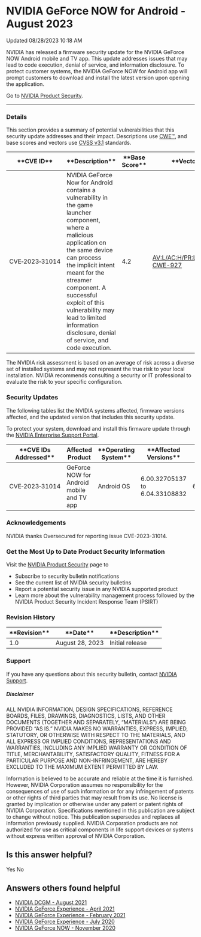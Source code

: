 

 NVIDIA GeForce NOW for Android - August 2023
===============================================================




 Updated 08/28/2023 10:18 AM




NVIDIA has released a firmware security update for the NVIDIA GeForce NOW Android mobile and TV app. This update addresses issues that may lead to code execution, denial of service, and information disclosure. To protect customer systems, the NVIDIA GeForce NOW for Android app will prompt customers to download and install the latest version upon opening the application.


Go to [NVIDIA Product Security](https://www.nvidia.com/security/).







---




### Details


This section provides a summary of potential vulnerabilities that this security update addresses and their impact. Descriptions use [CWE™](https://cwe.mitre.org/), and base scores and vectors use [CVSS v3.1](https://www.first.org/cvss/specification-document) standards.




| \*\*CVE ID\*\* | \*\*Description\*\* | \*\*Base Score\*\* | \*\*Vector and CWE\*\* |
| --- | --- | --- | --- |
| CVE‑2023‑31014 | NVIDIA GeForce Now for Android contains a vulnerability in the game launcher component, where a malicious application on the same device can process the implicit intent meant for the streamer component. A successful exploit of this vulnerability may lead to limited information disclosure, denial of service, and code execution. | 4.2 | [AV:L/AC:H/PR:L/UI:R/S:U/C:L/I:L/A:](https://nvd.nist.gov/vuln-metrics/cvss/v3-calculator?vector=AV:A/AC:L/PR:H/UI:N/S:U/C:L/I:H/A:N)[L](https://nvd.nist.gov/vuln-metrics/cvss/v3-calculator?vector=AV:L/AC:H/PR:L/UI:R/S:U/C:L/I:L/A:L) [CWE-927](https://cwe.mitre.org/data/definitions/927.html) |


The NVIDIA risk assessment is based on an average of risk across a diverse set of installed systems and may not represent the true risk to your local installation. NVIDIA recommends consulting a security or IT professional to evaluate the risk to your specific configuration.


### Security Updates


The following tables list the NVIDIA systems affected, firmware versions affected, and the updated version that includes this security update.


To protect your system, download and install this firmware update through the [NVIDIA Enterprise Support Portal](https://nvid.nvidia.com/dashboard/).




| \*\*CVE IDs Addressed\*\* | Affected Product | \*\*Operating System\*\* | \*\*Affected Versions\*\* | \*\*Updated Version\*\* |
| --- | --- | --- | --- | --- |
| CVE‑2023‑31014 | GeForce NOW for Android mobile and TV app | Android OS | 6.00.32705137 to 6.04.33108832 | 6.05.33200069 |


### Acknowledgements


NVIDIA thanks Oversecured for reporting issue CVE-2023-31014.


### Get the Most Up to Date Product Security Information


Visit the [NVIDIA Product Security](https://www.nvidia.com/security) page to


* Subscribe to security bulletin notifications
* See the current list of NVIDIA security bulletins
* Report a potential security issue in any NVIDIA supported product
* Learn more about the vulnerability management process followed by the NVIDIA Product Security Incident Response Team (PSIRT)


### Revision History








| \*\*Revision\*\* | \*\*Date\*\* | \*\*Description\*\* |
| --- | --- | --- |
| 1.0 | August 28, 2023 | Initial release |


### Support


If you have any questions about this security bulletin, contact [NVIDIA Support](https://www.nvidia.com/object/support.html).


##### Disclaimer


ALL NVIDIA INFORMATION, DESIGN SPECIFICATIONS, REFERENCE BOARDS, FILES, DRAWINGS, DIAGNOSTICS, LISTS, AND OTHER DOCUMENTS (TOGETHER AND SEPARATELY, “MATERIALS”) ARE BEING PROVIDED “AS IS.” NVIDIA MAKES NO WARRANTIES, EXPRESS, IMPLIED, STATUTORY, OR OTHERWISE WITH RESPECT TO THE MATERIALS, AND ALL EXPRESS OR IMPLIED CONDITIONS, REPRESENTATIONS AND WARRANTIES, INCLUDING ANY IMPLIED WARRANTY OR CONDITION OF TITLE, MERCHANTABILITY, SATISFACTORY QUALITY, FITNESS FOR A PARTICULAR PURPOSE AND NON-INFRINGEMENT, ARE HEREBY EXCLUDED TO THE MAXIMUM EXTENT PERMITTED BY LAW.


Information is believed to be accurate and reliable at the time it is furnished. However, NVIDIA Corporation assumes no responsibility for the consequences of use of such information or for any infringement of patents or other rights of third parties that may result from its use. No license is granted by implication or otherwise under any patent or patent rights of NVIDIA Corporation. Specifications mentioned in this publication are subject to change without notice. This publication supersedes and replaces all information previously supplied. NVIDIA Corporation products are not authorized for use as critical components in life support devices or systems without express written approval of NVIDIA Corporation.










Is this answer helpful?
-----------------------



Yes
No







Answers others found helpful
----------------------------


* [ NVIDIA DCGM - August 2021](/app/answers/detail/a_id/5219/related/1)
* [ NVIDIA GeForce Experience - April 2021](/app/answers/detail/a_id/5184/related/1)
* [ NVIDIA GeForce Experience - February 2021](/app/answers/detail/a_id/5155/related/1)
* [ NVIDIA GeForce Experience - July 2020](/app/answers/detail/a_id/5038/related/1)
* [ NVIDIA GeForce NOW - November 2020](/app/answers/detail/a_id/5096/related/1)








